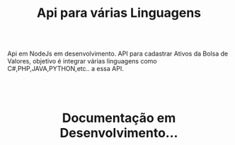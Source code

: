 <center><h1>Api para várias Linguagens</h1></center>
<br>
<br>
    <p>Api em NodeJs em desenvolvimento. API para cadastrar Ativos da Bolsa de Valores, objetivo é integrar várias linguagens como C#,PHP,JAVA,PYTHON,etc.. a essa API.</p>
<br>
<br>
<center><h1>Documentação em Desenvolvimento...</h1></center>
    <p><a href="https://documenter.getpostman.com/view/9798213/TVKHUvUi" target="_blank"</a></p>
